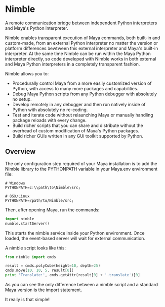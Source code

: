 Nimble
======

A remote communication bridge between independent Python interpreters and Maya's Python Interpreter.

Nimble enables transparent execution of Maya commands, both built-in and custom-made, from an external Python interpreter no matter the version or platform differences bewtween this external interpreter and Maya's built-in interpreter. At the same time Nimble can be run within the Maya Python interpreter directly, so code developed with Nimble works in both external and Maya Python interpreters in a completely transparent fashion.

Nimble allows you to:

 * Procedurally control Maya from a more easily customized version of Python, with access to many more packages and capabilities. 
 * Debug Maya Python scripts from any Python debugger with absolutely no setup.
 * Develop remotely in any debugger and then run natively inside of Python with absolutely no re-coding.
 * Test and iterate code without relaunching Maya or manually handling package reloads with every change.
 * Build richer scripts that you can share and distribute without the overhead of custom modification of Maya's Python packages.
 * Build richer GUIs written in any GUi toolkit supported by Python.

Overview
--------

The only configuration step required of your Maya installation is to add the Nimble library to the PYTHONPATH variable in your Maya.env environment file:

```
# Windows
PYTHONPATH=c:\\path\to\Nimble\src;

# OSX/Linux 
PYTHONPATH=/path/to/Nimble/src;
```

Then, after opening Maya, run the commands:

```python
import nimble
numble.startServer()
```

This starts the nimble service inside your Python environment. Once loaded, the event-based server will wait for external communication.

A nimble script looks like this:

```python
from nimble import cmds

result = cmds.polyCube(height=10, depth=25)
cmds.move(10, 10, 5, result[0])
print 'Translate:', cmds.getAttr(result[0] + '.translate')[0]
```

As you can see the only difference between a nimble script and a standard Maya version is the import statement.

It really is that simple! 
